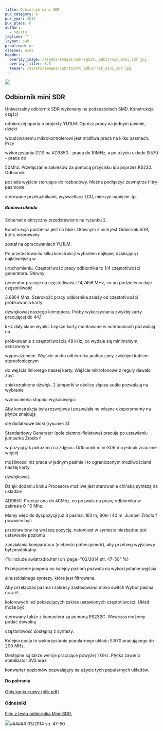 ```yaml
---
title: Odbiornik mini SDR
puk_category: A
puk_year: 2013
puk_place: 6
author: 
  - sq5stu
tagline: ""
layout: puk
proofread: no
classes: wide
header:
  overlay_image: /assets/images/puk/sq5stu_odbiornik_mini_sdr.jpg
  overlay_filter: 0.5
  teaser: /assets/images/puk/sq5stu_odbiornik_mini_sdr.jpg
---
```






 



![](assets/data/img/projects/2013-6-0.jpg) 



Odbiornik mini SDR
------------------





 Uniwersalny odbiornik SDR wykonany na podzespołach SMD. Konstrukcja części

 odbiorczej oparta o projekty YU1LM. Oprócz pracy na jednym paśmie, dzięki

 wbudowanemu mikrokontrolerowi jest możliwa praca na kilku pasmach. Przy

 wykorzystaniu DDS na AD9850 - praca do 10MHz, a po użyciu układu Si570 - praca do

 50Mhz. Przełączanie zakresów za pomocą przycisku lub poprzez RS232. Odbiornik

 posiada wyjście sterujące do rozbudowy. Można podłączyć zewnętrze filtry pasmowe

 sterowane przekaźnikami, wyświetlacz LCD, mierzyć napięcie itp.




##### Budowa układu




 Schemat elektryczny przedstawiono na rysunku 2.






 Konstrukcja podzielna jest na bloki. Głównym z nich jest Odbiornik SDR, który wzorowany

 został na opracowaniach YU1LM.

 Po przetestowaniu kilku konstrukcji wybrałem najlepiej działającą i najłatwiejszą w

 uruchomieniu. Częstotliwość pracy odbiornika to 1/4 częstotliwości generatora. Główny

 generator pracuje na częstotliwości 14,7456 MHz, co po podzieleniu daje częstotliwość

 3,6864 Mhz. Szerokość pracy odbiornika zależy od częstotliwości próbkowania karty

 dźwiękowej naszego komputera. Próby wykorzystania zwykłej karty pracującej do 44,1

 kHz dały słabe wyniki. Lepsze karty montowane w notebookach pozwalają na

 próbkowanie z częstotliwością 48 kHz, co wydaje się minimalnym, sensownym

 wyposażeniem. Wyjście audio odbiornika podłączamy zwykłym kablem stereofonicznym

 do wejścia liniowego naszej karty. Wejście mikrofonowe z reguły dawało zbyt

 zniekształcony dźwięk. 2 jumperki w okolicy złącza audio pozwalają na wybranie

 wzmocnienia stopnia wyjściowego.






 Aby konstrukcja była rozwojowa i pozwalała na własne eksperymenty na płytce znajdują

 się dodatkowe bloki (rysunek 3).






Standardowy Generator (pole ciemno-fioletowe) pracuje po ustawieniu jumperka Źródło f

w pozycji jak pokazano na zdjęciu. Odbiornik mini-SDR ma jednak znacznie więcej

możliwości niż praca w jednym paśmie i to ograniczonym możliwościami naszej karty

dźwiękowej.






Dzięki dodaniu bloku Procesora możliwe jest sterowanie chińską syntezą na układzie

AD9850. Pracuje ona do 40Mhz, co pozwala na pracę odbiornika w zakresie 0-10 Mhz.

Mamy więc do dyspozycji już 3 pasma: 160 m, 80m i 40 m. Jumper Źródło f powinien być

przestawiony na wyższą pozycję, natomiast w syntezie niezbędne jest ustawienie poziomu

zadziałania komparatora (niebieski potencjometr), aby przebieg wyjściowy był prostokątny.

{% include swiatradio.html on_page="03/2014 str. 47-50" %}




Przełączenie jumpera na kolejny poziom pozwala na wykorzystanie wyjścia

sinusoidalnego syntezy, które jest filtrowane.

Aby przełączać pasma i zakresy zastosowano mikro switch Wybór pasma oraz 6

kolorowych led pokazujących zakres ustawionych częstotliwości. Układ może być

sterowany także z komputera za pomocą RS232C. Wówczas możemy podać dowolną

częstotliwość dostępną z syntezy.






Kolejna opcja to wykorzystanie popularnego układu Si570 pracującego do 200 MHz.

Dostępne są także wersje pracujące powyżej 1 GHz. Płytka zawiera stabilizator 3V3 oraz

konwerter poziomów pozwalający na użycie tych popularnych układów.





#### Do pobrania

[Opis konkursowy (plik pdf)](/assets/bin/SQ5STU_Mini-SDR.pdf)




#### Odnośniki

[Film z testu odbiornika Mini-SDR.](https://www.youtube.com/watch?v=pWD13Cj4b2w)

 



![](assets/img/logo/sr_logo_s.jpg)###### 03/2014 str. 47-50

 





 


